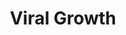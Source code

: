 ---
layout: project

# project title that will be displayed in plain text
title: Viral Growth

# universal file name for: project page URL and primary assets
filename: viral_growth

ext: .jpg  # asset extension ex: images\project_a.jpg vs project_a.png
highlight: True # True if this project should be highlighted over others
index: 10  # index number for sorting which affects loops over all projects

# short descriptor that will be displayed in plain text
blurb: Simulations of viral growth within a patient under various different circumstances. 
---